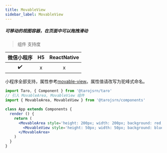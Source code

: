 ```yaml
---
title: MovableView
sidebar_label: MovableView
---
```


##### 可移动的视图容器，在页面中可以拖拽滑动

> 组件 支持度

| 微信小程序 | H5 | ReactNative |
| :-: | :-: | :-: |
| ✔️ | x | x |

小程序全部支持，属性参考[movable-view](https://developers.weixin.qq.com/miniprogram/dev/component/movable-view.html)。属性值请改写为驼峰式命名。


```jsx
import Taro, { Component } from '@tarojsrn/taro'
// 引入 MovableArea, MovableView 组件
import { MovableArea, MovableView } from '@tarojsrn/components'

class App extends Components {
  render () {
    return (
      <MovableArea style='height: 200px; width: 200px; background: red;'>
        <MovableView style='height: 50px; width: 50px; background: blue;' direction='all'></MovableView>
      </MovableArea>
    )
  }
}
```
